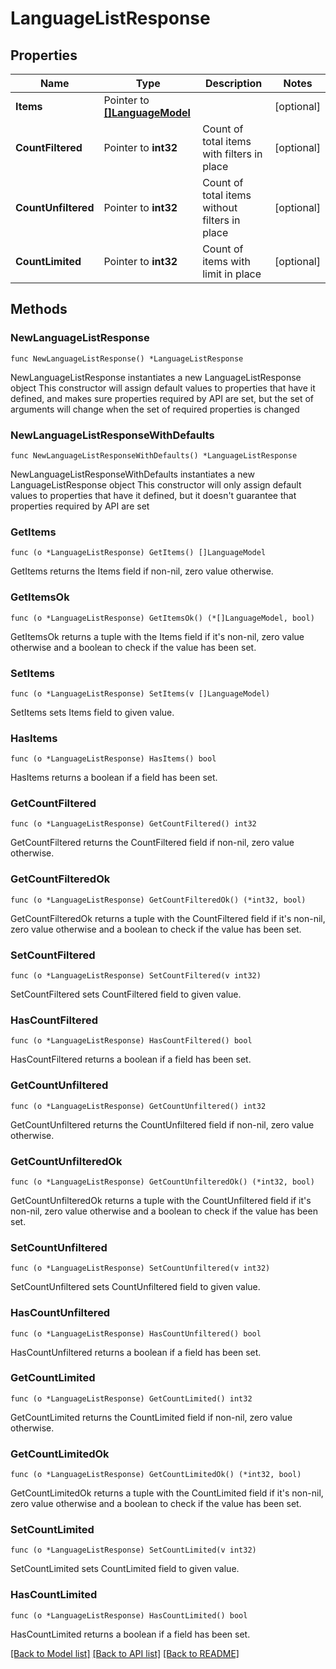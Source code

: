 # LanguageListResponse

## Properties

Name | Type | Description | Notes
------------ | ------------- | ------------- | -------------
**Items** | Pointer to [**[]LanguageModel**](LanguageModel.md) |  | [optional] 
**CountFiltered** | Pointer to **int32** | Count of total items with filters in place | [optional] 
**CountUnfiltered** | Pointer to **int32** | Count of total items without filters in place | [optional] 
**CountLimited** | Pointer to **int32** | Count of items with limit in place | [optional] 

## Methods

### NewLanguageListResponse

`func NewLanguageListResponse() *LanguageListResponse`

NewLanguageListResponse instantiates a new LanguageListResponse object
This constructor will assign default values to properties that have it defined,
and makes sure properties required by API are set, but the set of arguments
will change when the set of required properties is changed

### NewLanguageListResponseWithDefaults

`func NewLanguageListResponseWithDefaults() *LanguageListResponse`

NewLanguageListResponseWithDefaults instantiates a new LanguageListResponse object
This constructor will only assign default values to properties that have it defined,
but it doesn't guarantee that properties required by API are set

### GetItems

`func (o *LanguageListResponse) GetItems() []LanguageModel`

GetItems returns the Items field if non-nil, zero value otherwise.

### GetItemsOk

`func (o *LanguageListResponse) GetItemsOk() (*[]LanguageModel, bool)`

GetItemsOk returns a tuple with the Items field if it's non-nil, zero value otherwise
and a boolean to check if the value has been set.

### SetItems

`func (o *LanguageListResponse) SetItems(v []LanguageModel)`

SetItems sets Items field to given value.

### HasItems

`func (o *LanguageListResponse) HasItems() bool`

HasItems returns a boolean if a field has been set.

### GetCountFiltered

`func (o *LanguageListResponse) GetCountFiltered() int32`

GetCountFiltered returns the CountFiltered field if non-nil, zero value otherwise.

### GetCountFilteredOk

`func (o *LanguageListResponse) GetCountFilteredOk() (*int32, bool)`

GetCountFilteredOk returns a tuple with the CountFiltered field if it's non-nil, zero value otherwise
and a boolean to check if the value has been set.

### SetCountFiltered

`func (o *LanguageListResponse) SetCountFiltered(v int32)`

SetCountFiltered sets CountFiltered field to given value.

### HasCountFiltered

`func (o *LanguageListResponse) HasCountFiltered() bool`

HasCountFiltered returns a boolean if a field has been set.

### GetCountUnfiltered

`func (o *LanguageListResponse) GetCountUnfiltered() int32`

GetCountUnfiltered returns the CountUnfiltered field if non-nil, zero value otherwise.

### GetCountUnfilteredOk

`func (o *LanguageListResponse) GetCountUnfilteredOk() (*int32, bool)`

GetCountUnfilteredOk returns a tuple with the CountUnfiltered field if it's non-nil, zero value otherwise
and a boolean to check if the value has been set.

### SetCountUnfiltered

`func (o *LanguageListResponse) SetCountUnfiltered(v int32)`

SetCountUnfiltered sets CountUnfiltered field to given value.

### HasCountUnfiltered

`func (o *LanguageListResponse) HasCountUnfiltered() bool`

HasCountUnfiltered returns a boolean if a field has been set.

### GetCountLimited

`func (o *LanguageListResponse) GetCountLimited() int32`

GetCountLimited returns the CountLimited field if non-nil, zero value otherwise.

### GetCountLimitedOk

`func (o *LanguageListResponse) GetCountLimitedOk() (*int32, bool)`

GetCountLimitedOk returns a tuple with the CountLimited field if it's non-nil, zero value otherwise
and a boolean to check if the value has been set.

### SetCountLimited

`func (o *LanguageListResponse) SetCountLimited(v int32)`

SetCountLimited sets CountLimited field to given value.

### HasCountLimited

`func (o *LanguageListResponse) HasCountLimited() bool`

HasCountLimited returns a boolean if a field has been set.


[[Back to Model list]](../README.md#documentation-for-models) [[Back to API list]](../README.md#documentation-for-api-endpoints) [[Back to README]](../README.md)


